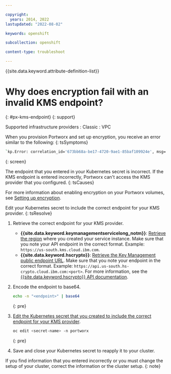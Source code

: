 ```yaml
---

copyright: 
  years: 2014, 2022
lastupdated: "2022-08-02"

keywords: openshift

subcollection: openshift

content-type: troubleshoot

---
```



{{site.data.keyword.attribute-definition-list}}



# Why does encryption fail with an invalid KMS endpoint?
{: #px-kms-endpoint}
{: support}

Supported infrastructure providers
:   Classic
:   VPC


When you provision Portworx and set up encryption, you receive an error similar to the following:
{: tsSymptoms}

```sh
`kp.Error: correlation_id='673bb68a-be17-4720-9ae1-85baf109924e', msg='Unauthorized: The user does not have access to the specified resource'"`
```
{: screen}


The endpoint that you entered in your Kubernetes secret is incorrect. If the KMS endpoint is entered incorrectly, Portworx can't access the KMS provider that you configured.
{: tsCauses}

For more information about enabling encryption on your Portworx volumes, see [Setting up encryption](/docs/openshift?topic=openshift-portworx#encrypt_volumes).


Edit your Kubernetes secret to include the correct endpoint for your KMS provider.
{: tsResolve}

1. Retrieve the correct endpoint for your KMS provider.

    * **{{site.data.keyword.keymanagementservicelong_notm}}**: [Retrieve the region](/docs/key-protect?topic=key-protect-regions#regions) where you created your service instance. Make sure that you note your API endpoint in the correct format. Example: `https://us-south.kms.cloud.ibm.com`.
    * **{{site.data.keyword.hscrypto}}**: [Retrieve the Key Management public endpoint URL](/docs/hs-crypto?topic=hs-crypto-regions#service-endpoints). Make sure that you note your endpoint in the correct format. Example: `https://api.us-south.hs-crypto.cloud.ibm.com:<port>`. For more information, see the [{{site.data.keyword.hscrypto}} API documentation](https://cloud.ibm.com/apidocs/hs-crypto#getinstance).

2. Encode the endpoint to base64.
    ```sh
    echo -n "<endpoint>" | base64
    ```
    {: pre}

3. [Edit the Kubernetes secret that you created to include the correct endpoint for your KMS provider](/docs/openshift?topic=openshift-portworx#px_create_km_secret).
    ```sh
    oc edit <secret-name> -n portworx
    ```
    {: pre}

4. Save and close your Kubernetes secret to reapply it to your cluster.


If you find information that you entered incorrectly or you must change the setup of your cluster, correct the information or the cluster setup.
{: note}






